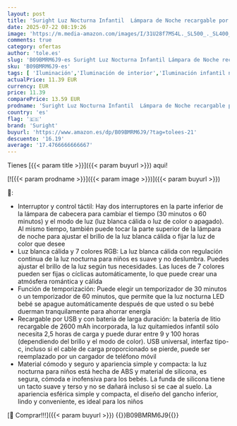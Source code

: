 ```yaml
---
layout: post
title: 'Suright Luz Nocturna Infantil  Lámpara de Noche recargable por USB  Luz Quitamiedos para Bebé con Luz Cálida Regulable&Luz de 7 Colores  Interruptor&Táctil Temporizador para Niños Dormitorio  Regalo'
date: 2025-07-22 08:19:26
image: 'https://m.media-amazon.com/images/I/31U28f7MS4L._SL500_._SL400_.jpg'
comments: true
category: ofertas
author: 'tole.es'
slug: 'B09BMRM6J9-es Suright Luz Nocturna Infantil Lámpara de Noche recargable...'
sku: 'B09BMRM6J9-es'
tags: [ 'Iluminación','Iluminación de interior','Iluminación infantil nocturna','Lámparas e iluminación infantil','bebé','suright','🇪🇸', ]
actualPrice: 11.39 EUR
currency: EUR
price: 11.39
comparePrice: 13.59 EUR
prodname: 'Suright Luz Nocturna Infantil  Lámpara de Noche recargable por USB  Luz Quitamiedos para Bebé con Luz Cálida Regulable&Luz de 7 Colores  Interruptor&Táctil Temporizador para Niños Dormitorio  Regalo'
country: 'es'
flag: '🇪🇸'
brand: 'Suright'
buyurl: 'https://www.amazon.es/dp/B09BMRM6J9/?tag=tolees-21'
descuento: '16.19'
average: '17.4766666666667'
---
```


Tienes [{{< param title >}}]({{< param buyurl >}}) aqui!

[![{{< param prodname >}}]({{< param image >}})]({{< param buyurl >}})

🔎:

- Interruptor y control táctil: Hay dos interruptores en la parte inferior de la lámpara de cabecera para cambiar el tiempo (30 minutos o 60 minutos) y el modo de luz (luz blanca cálida o luz de color o apagado). Al mismo tiempo, también puede tocar la parte superior de la lámpara de noche para ajustar el brillo de la luz blanca cálida o fijar la luz de color que desee
- Luz blanca cálida y 7 colores RGB: La luz blanca cálida con regulación continua de la luz nocturna para niños es suave y no deslumbra. Puedes ajustar el brillo de la luz según tus necesidades. Las luces de 7 colores pueden ser fijas o cíclicas automáticamente, lo que puede crear una atmósfera romántica y cálida
- Función de temporización: Puede elegir un temporizador de 30 minutos o un temporizador de 60 minutos, que permite que la luz nocturna LED bebé se apague automáticamente después de que usted o su bebé duerman tranquilamente para ahorrar energía
- Recargable por USB y con batería de larga duración: la batería de litio recargable de 2600 mAh incorporada, la luz quitamiedos infantil sólo necesita 2,5 horas de carga y puede durar entre 9 y 100 horas (dependiendo del brillo y el modo de color). USB universal, interfaz tipo-c, incluso si el cable de carga proporcionado se pierde, puede ser reemplazado por un cargador de teléfono móvil
- Material cómodo y seguro y apariencia simple y compacta: la luz nocturna para niños está hecha de ABS y material de silicona, es segura, cómoda e inofensiva para los bebés. La funda de silicona tiene un tacto suave y terso y no se dañará incluso si se cae al suelo. La apariencia esférica simple y compacta, el diseño del gancho inferior, lindo y conveniente, es ideal para los niños

[🛒 Comprar!!!]({{< param buyurl >}})
{{<world>}}B09BMRM6J9{{</world>}}
